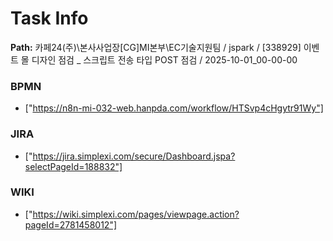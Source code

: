 # Task Info

**Path:** 카페24(주)\본사사업장\[CG]MI본부\EC기술지원팀 / jspark / [338929] 이벤트 몰 디자인 점검 _ 스크립트 전송 타입 POST 점검 / 2025-10-01_00-00-00

### BPMN
- ["https://n8n-mi-032-web.hanpda.com/workflow/HTSvp4cHgytr91Wy"]

### JIRA
- ["https://jira.simplexi.com/secure/Dashboard.jspa?selectPageId=188832"]

### WIKI
- ["https://wiki.simplexi.com/pages/viewpage.action?pageId=2781458012"]


